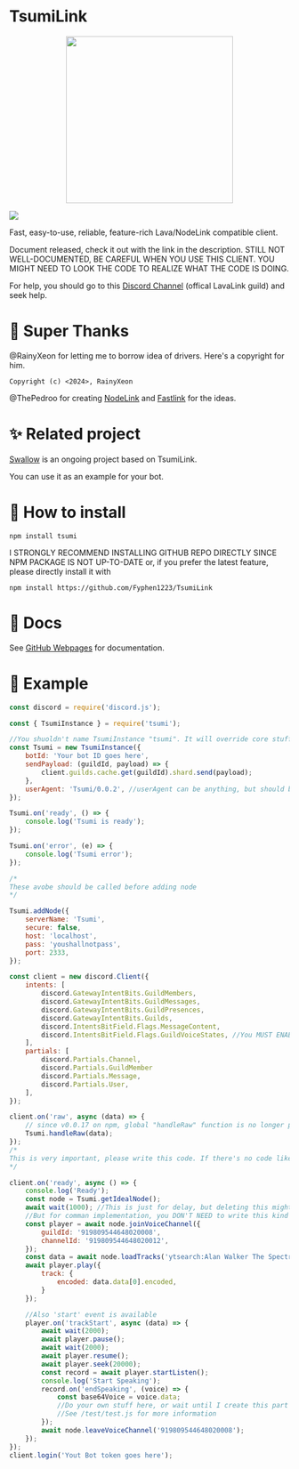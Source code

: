 # TsumiLink

<p align="center">
<image src="https://github.com/Fyphen1223/Swallow/assets/89511960/872ace42-9e44-4092-96d2-5e82e6d85466" width="300px">
</p>

<a href="https://hits.seeyoufarm.com"><img src="https://hits.seeyoufarm.com/api/count/incr/badge.svg?url=https%3A%2F%2Fgithub.com%2FFyphen1223%2FTsumiLink&count_bg=%2379C83D&title_bg=%23555555&icon=&icon_color=%23E7E7E7&title=hits&edge_flat=false"/></a>

Fast, easy-to-use, reliable, feature-rich Lava/NodeLink compatible client.

Document released, check it out with the link in the description. STILL NOT WELL-DOCUMENTED, BE CAREFUL WHEN YOU USE THIS CLIENT. YOU MIGHT NEED TO LOOK THE CODE TO REALIZE WHAT THE CODE IS DOING.

For help, you should go to this [Discord Channel](https://discord.gg/wvKAHxgdVb) (offical LavaLink guild) and seek help.

# 💖 Super Thanks
@RainyXeon for letting me to borrow idea of drivers.
Here's a copyright for him.

```
Copyright (c) <2024>, RainyXeon
```

@ThePedroo for creating [NodeLink](https://github.com/PerformanC/NodeLink) and [Fastlink](https://github.com/PerformanC/FastLink) for the ideas.

# ✨ Related project
[Swallow](https://github.com/Fyphen1223/Swallow) is an ongoing project based on TsumiLink.

You can use it as an example for your bot.

# 💪 How to install

```
npm install tsumi
```


I STRONGLY RECOMMEND INSTALLING GITHUB REPO DIRECTLY SINCE NPM PACKAGE IS NOT UP-TO-DATE
or, if you prefer the latest feature, please directly install it with

```
npm install https://github.com/Fyphen1223/TsumiLink
```

# 📖 Docs

See [GitHub Webpages](https://fyphen1223.github.io/TsumiLink/) for documentation.

# 📕 Example

```js
const discord = require('discord.js');

const { TsumiInstance } = require('tsumi');

//You shuoldn't name TsumiInstance "tsumi". It will override core stuffs of TsumiLink.
const Tsumi = new TsumiInstance({
	botId: 'Your bot ID goes here',
	sendPayload: (guildId, payload) => {
		client.guilds.cache.get(guildId).shard.send(payload);
	},
	userAgent: 'Tsumi/0.0.2', //userAgent can be anything, but should be in this format: CLIENTNAME/VERSION
});

Tsumi.on('ready', () => {
	console.log('Tsumi is ready');
});

Tsumi.on('error', (e) => {
	console.log('Tsumi error');
});

/*
These avobe should be called before adding node
*/

Tsumi.addNode({
	serverName: 'Tsumi',
	secure: false,
	host: 'localhost',
	pass: 'youshallnotpass',
	port: 2333,
});

const client = new discord.Client({
	intents: [
		discord.GatewayIntentBits.GuildMembers,
		discord.GatewayIntentBits.GuildMessages,
		discord.GatewayIntentBits.GuildPresences,
		discord.GatewayIntentBits.Guilds,
		discord.IntentsBitField.Flags.MessageContent,
		discord.IntentsBitField.Flags.GuildVoiceStates, //You MUST ENABLE this
	],
	partials: [
		discord.Partials.Channel,
		discord.Partials.GuildMember
		discord.Partials.Message,
		discord.Partials.User,
	],
});

client.on('raw', async (data) => {
	// since v0.0.17 on npm, global "handleRaw" function is no longer provided. Use TsumiInstance.handleRaw instead.
	Tsumi.handleRaw(data);
});
/*
This is very important, please write this code. If there's no code like this above, the entire Tsumi won't work at all!
*/

client.on('ready', async () => {
	console.log('Ready');
	const node = Tsumi.getIdealNode();
	await wait(1000); //This is just for delay, but deleting this might let Tsumi to send request too early to the server so I do not recommend deleting this line.
	//But for comman implementation, you DON'T NEED to write this kind of dumb code
	const player = await node.joinVoiceChannel({
		guildId: '919809544648020008',
		channelId: '919809544648020012',
	});
	const data = await node.loadTracks('ytsearch:Alan Walker The Spectre');
	await player.play({
		track: {
			encoded: data.data[0].encoded,
		}
	});

	//Also 'start' event is available
	player.on('trackStart', async (data) => {
		await wait(2000);
		await player.pause();
		await wait(2000);
		await player.resume();
		await player.seek(20000);
		const record = await player.startListen();
		console.log('Start Speaking');
		record.on('endSpeaking', (voice) => {
			const base64Voice = voice.data;
			//Do your own stuff here, or wait until I create this part of code
			//See /test/test.js for more information
		});
		await node.leaveVoiceChannel('919809544648020008');
	});
});
client.login('Yout Bot token goes here');
```
